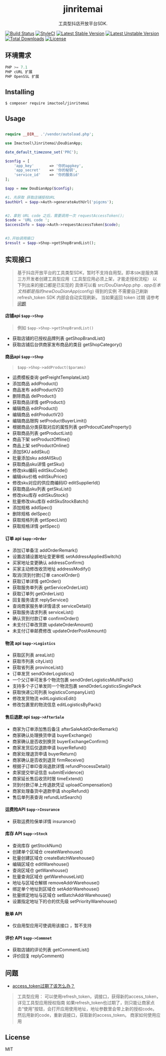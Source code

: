 <h1 align="center"> jinritemai </h1>

<p align="center"> 工具型抖店开放平台SDK.</p>

[![Build Status](https://travis-ci.org/iMactool/jinritemai.svg?branch=master)](https://travis-ci.org/iMactool/jinritemai) [![StyleCI](https://github.styleci.io/repos/343340719/shield?branch=master)](https://github.styleci.io/repos/343340719?branch=master) 
[![Latest Stable Version](https://poser.pugx.org/imactool/jinritemai/v)](//packagist.org/packages/imactool/jinritemai)
[![Latest Unstable Version](https://poser.pugx.org/imactool/jinritemai/v/unstable)](//packagist.org/packages/imactool/jinritemai)
[![Total Downloads](https://poser.pugx.org/imactool/jinritemai/downloads)](//packagist.org/packages/imactool/jinritemai)
[![License](https://poser.pugx.org/imactool/jinritemai/license)](//packagist.org/packages/imactool/jinritemai)

## 环境需求

```js
PHP >= 7.1
PHP cURL 扩展
PHP OpenSSL 扩展
```
    
## Installing

```shell
$ composer require imactool/jinritemai
```

## Usage

```php

require __DIR__ .'/vendor/autoload.php';

use Imactool\Jinritemai\DouDianApp;

date_default_timezone_set('PRC');

$config = [
    'app_key'       => '你的appkey',
    'app_secret'    => '你的秘钥',
    'service_id'    => '你的服务id' 
];

$app = new DouDianApp($config);

#1、先获取 获取店铺授权URL
$authUrl = $app->Auth->generateAuthUrl('pigcms');
 

#2、拿到 URL code 之后，需要调用一次 requestAccessToken(); 
$code = 'URL code ';
$accessInfo = $app->Auth->requestAccessToken($code);
 

#3.开始调用接口 
$result = $app->Shop->getShopBrandList();

```


## 实现接口
> 基于抖店开放平台的工具类型SDK，暂时不支持自用型。即本`SDK`是服务第三方开发者创建工具型应用（工具型应用必须上架，才能走授权流程）
> 以下列出来的接口都是已实现的
> 具体可以看 src/DouDianApp.php .
> $app 在本文档都是指的 new DouDianApp($config) 得到的实例
> 不需要自己刷新 refresh_token SDK 内部会自动实现刷新。
> 当如果返回 token 过期 请参考[问题](#问题)
>

#### 店铺api  `$app->Shop` 
> 例如 `$app->Shop->getShopBrandList()` 

 - 获取店铺的已授权品牌列表 getShopBrandList()
 - 获取店铺后台供商家发布商品的类目 getShopCategory()
    
   
#### 商品api `$app->Shop`
> `$app->Shop->addProduct($params)`

- 运费模板查询 getFreightTemplateList()
- 添加商品 addProduct()
- 商品发布 addProductV2()
- 删除商品 delProduct()
- 获取商品详情  getProduct()
- 编辑商品   editProduct()
- 编辑商品   editProductV2()
- 编辑商品限购 setProductBuyerLimit()
- 根据商品分类获取对应的属性列表 getPrdocutCateProperty()
- 获取商品列表 getProductList()
- 商品下架 setProductOffline()
- 商品上架 setProductOnline()
- 添加SKU addSku()
- 批量添加sku addAllSku()
- 获取商品sku详情 getSku()
- 修改sku编码 editSkuCode()
- 编辑sku价格 editSkuPrice()
- 修改sku对应的供应商编码ID editSupplierId()
- 获取商品sku列表 getSkuList()
- 修改sku库存 editSkuStock()
- 批量修改sku库存 editSkuStockBatch()
- 添加规格 addSpec()
- 删除规格 delSpec()
- 获取规格列表 getSpecList()
- 获取规格详情 getSpec()

####  订单 api `$app->Order`

- 添加订单备注 addOrderRemark()
- 设置店铺设置地址变更审核 setAddressAppliedSwitch()
- 买家地址变更确认 addressConfirm()
- 买家主动修改收货地址 addressModify()
- 取消(货到付款)订单 cancelOrder()
- 获取订单详情 getOrder()
- 获取服务单列表 getServiceOrderList()
- 获取订单列  getOrderList()
- 回复服务请求 replyService()
- 查询商家服务单详情请求 serviceDetail()
- 获取服务请求列表 serviceList()
- 确认货到付款订单 confirmOrder()
- 未支付订单改货款 updateOrderAmount()
- 未支付订单邮费修改  updateOrderPostAmount()

####  物流 api `$app->Logistics`
 
- 获取区列表 areaList()
- 获取市列表  cityList()
- 获取省列表  provinceList()
- 订单发货   sendOrderLogistics()
- 一个父订单可发多个物流包裹  sendOrderLogisticsMultiPack()
- 支持多个子订单发同一个物流包裹 sendOrderLogisticsSinglePack
- 获取快递公司列表 logisticsCompanyList()
- 修改发货物流  editLogisticsEdit()
- 修改包裹里的物流信息 editLogisticsByPack()

####  售后退款 api  `$app->AfterSale`

- 商家为订单添加售后备注 afterSaleAddOrderRemark()
- 商家确认处理换货申请 buyerExchange()
- 商家确认是否收到换货 buyerExchangeConfirm()
- 商家发货后仅退款申请 buyerRefund()
- 商家处理退货申请 buyerReturn()
- 商家确认是否收到退货 firmReceive()
- 根据子订单ID查询退款详情 refundProcessDetail()
- 卖家提交举证信息  submitEvidence()
- 商家延长售后收货时限 timeExtend()
- 货到付款订单上传退款凭证 uploadCompensation()
- 商家处理备货中退款申请 shopRefund()
- 售后单列表查询  refundListSearch()

#### 运费险API `$app->Insurance`

- 获取运费险保单详情 insurance()

#### 库存 API `$app->Stock`

- 查询库存 getStockNum()
- 创建单个区域仓 createWarehouse()
- 批量创建区域仓 createBatchWarehouse()
- 编辑区域仓  editWarehouse()
- 查询区域仓  getWarehouse()
- 批量查询区域仓 getWarehouseList()
- 地址与区域仓解绑 removeAddrWarehouse()
- 绑定单个地址到区域仓 setAddrWarehouse()
- 批量绑定地址与区域仓 setBatchAddrWarehouse()
- 设置指定地址下的仓的优先级 setPriorityWarehouse()

#### 账单 API

- 仅自用型应用可使调用该接口 ，暂不支持

#### 评价 API `$app->Commnet`

- 获取店铺的评论列表 getCommentList()
- 评价回复  replyComment()


## 问题
- [access_token过期了该怎么办？](https://op.jinritemai.com/help/faq/43/207)
> 工具型应用：
  可以使用refresh_token，调接口，获得新的access_token，详见工具型应用授权指南
  如果refresh_token也过期了，则只能让商家点击“使用”按钮，会打开应用使用地址，地址参数里会带上新的授权code。然后用新的code，重新调接口，获取新的access_token。 商家如何使用应用

 
## License

MIT